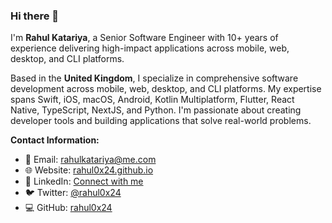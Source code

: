 ### Hi there 👋

I'm **Rahul Katariya**, a Senior Software Engineer with 10+ years of experience delivering high-impact applications across mobile, web, desktop, and CLI platforms.

Based in the **United Kingdom**, I specialize in comprehensive software development across mobile, web, desktop, and CLI platforms. My expertise spans Swift, iOS, macOS, Android, Kotlin Multiplatform, Flutter, React Native, TypeScript, NextJS, and Python. I'm passionate about creating developer tools and building applications that solve real-world problems.

**Contact Information:**
- 📧 Email: [rahulkatariya@me.com](mailto:rahulkatariya@me.com)
- 🌐 Website: [rahul0x24.github.io](https://rahul0x24.github.io)
- 💼 LinkedIn: [Connect with me](https://linkedin.com/in/rahul0x24)
- 🐦 Twitter: [@rahul0x24](https://twitter.com/rahul0x24)
- 💻 GitHub: [rahul0x24](https://github.com/rahul0x24)
